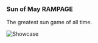### Sun of May RAMPAGE

The greatest sun game of all time.

![Showcase](https://i.imgur.com/XWkVhIN.png)